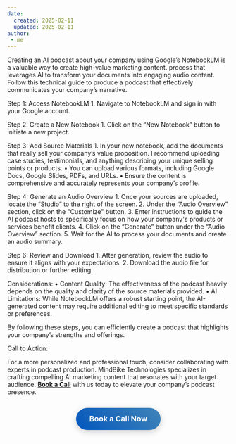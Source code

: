 ```yaml
---
date:
  created: 2025-02-11
  updated: 2025-02-11
author:
 - me
---
```


Creating an AI podcast about your company using Google’s NotebookLM is a valuable way to create high-value marketing content. 
 process that leverages AI to transform your documents into engaging audio content. Follow this technical guide to produce a podcast that effectively communicates your company’s narrative.

Step 1: Access NotebookLM
	1.	Navigate to NotebookLM and sign in with your Google account.

Step 2: Create a New Notebook
	1.	Click on the “New Notebook” button to initiate a new project.

Step 3: Add Source Materials
	1.	In your new notebook, add the documents that really sell your company’s value proposition. I recommend uploading case studies, testimonials, and anything describing your unique selling points or products.
	•	You can upload various formats, including Google Docs, Google Slides, PDFs, and URLs.
	•	Ensure the content is comprehensive and accurately represents your company’s profile.

Step 4: Generate an Audio Overview
	1. Once your sources are uploaded, locate the “Studio” to the right of the screen.
    2. Under the “Audio Overview” section, click on the "Customize" button.
    3. Enter instructions to guide the AI podcast hosts to specifically focus on how your company's products or services benefit clients.
    4.	Click on the “Generate” button under the “Audio Overview” section.
	5.	Wait for the AI to process your documents and create an audio summary.

Step 6: Review and Download
	1.	After generation, review the audio to ensure it aligns with your expectations.
	2.	Download the audio file for distribution or further editing.

Considerations:
	•	Content Quality: The effectiveness of the podcast heavily depends on the quality and clarity of the source materials provided.
	•	AI Limitations: While NotebookLM offers a robust starting point, the AI-generated content may require additional editing to meet specific standards or preferences.

By following these steps, you can efficiently create a podcast that highlights your company’s strengths and offerings.

Call to Action:

For a more personalized and professional touch, consider collaborating with experts in podcast production. MindBike Technologies specializes in crafting compelling AI marketing content that resonates with your target audience. [**Book a Call**](https://cal.com/gabriel-garrett-dr9wdg/30min) with us today to elevate your company’s podcast presence.

<div style="text-align: center; margin: 2em 0;">
    <a href="https://cal.com/gabriel-garrett-dr9wdg/30min" 
       style="display: inline-block;
              padding: 15px 30px;
              background: linear-gradient(45deg,rgb(2, 86, 189),rgb(65, 132, 184));
              color: white;
              text-decoration: none;
              border-radius: 50px;
              font-weight: bold;
              font-size: 1.2em;
              box-shadow: 0 4px 15px rgba(0,0,0,0.2);
              transition: transform 0.2s ease;">
        Book a Call Now
    </a>
</div>

